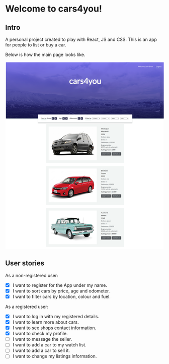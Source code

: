 # Welcome to cars4you!

## Intro

A personal project created to play with React, JS and CSS. This is an app for people to list or buy a car.

Below is how the main page looks like.

![screenshot](server/public/readme-pic/localhost_3000_.png)

## User stories

As a non-registered user:

- [x] I want to register for the App under my name.
- [x] I want to sort cars by price, age and odometer.
- [x] I want to filter cars by location, colour and fuel.

As a registered user:

- [x] I want to log in with my registered details.
- [x] I want to learn more about cars.
- [x] I want to see shops contact information.
- [x] I want to check my profile.
- [ ] I want to message the seller.
- [ ] I want to add a car to my watch list.
- [ ] I want to add a car to sell it.
- [ ] I want to change my listings information.
